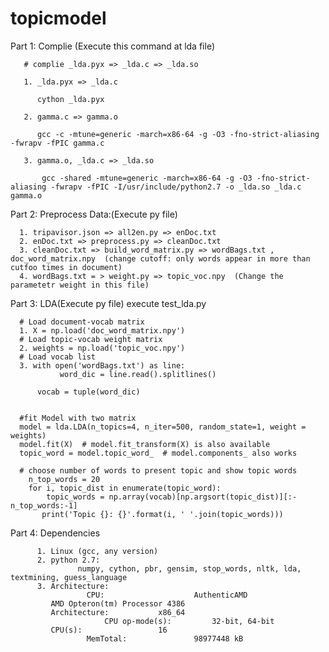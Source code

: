 # topicmodel


Part 1: Complie (Execute this command at lda file)

       # complie _lda.pyx => _lda.c => _lda.so
       
       1. _lda.pyx => _lda.c

          cython _lda.pyx

       2. gamma.c => gamma.o

          gcc -c -mtune=generic -march=x86-64 -g -O3 -fno-strict-aliasing -fwrapv -fPIC gamma.c

       3. gamma.o, _lda.c => _lda.so

           gcc -shared -mtune=generic -march=x86-64 -g -O3 -fno-strict-aliasing -fwrapv -fPIC -I/usr/include/python2.7 -o _lda.so _lda.c gamma.o




Part 2: Preprocess Data:(Execute py file)
      
      1. tripavisor.json => all2en.py => enDoc.txt
      2. enDoc.txt => preprocess.py => cleanDoc.txt
      3. cleanDoc.txt => build_word_matrix.py => wordBags.txt , doc_word_matrix.npy  (change cutoff: only words appear in more than cutfoo times in document)
      4. wordBags.txt = > weight.py => topic_voc.npy  (Change the parametetr weight in this file)



Part 3: LDA(Execute py file) execute test_lda.py
     
      # Load document-vocab matrix
      1. X = np.load('doc_word_matrix.npy')
      # Load topic-vocab weight matrix
      2. weights = np.load('topic_voc.npy')
      # Load vocab list
      3. with open('wordBags.txt') as line:
               word_dic = line.read().splitlines()

          vocab = tuple(word_dic)


      #fit Model with two matrix
      model = lda.LDA(n_topics=4, n_iter=500, random_state=1, weight = weights)
      model.fit(X)  # model.fit_transform(X) is also available
      topic_word = model.topic_word_  # model.components_ also works

      # choose number of words to present topic and show topic words
	    n_top_words = 20
	    for i, topic_dist in enumerate(topic_word):
	        topic_words = np.array(vocab)[np.argsort(topic_dist)][:-n_top_words:-1]
	       print('Topic {}: {}'.format(i, ' '.join(topic_words)))





Part 4: Dependencies
 
          1. Linux (gcc, any version)
          2. python 2.7: 
                   numpy, cython, pbr, gensim, stop_words, nltk, lda, textmining, guess_language
          3. Architecture:
	                 CPU:                    AuthenticAMD
			 AMD Opteron(tm) Processor 4386
			 Architecture:           x86_64
                         CPU op-mode(s):         32-bit, 64-bit
			 CPU(s):                 16
	                 MemTotal:               98977448 kB


